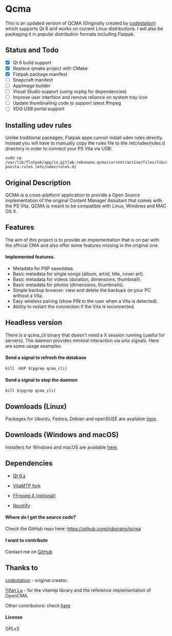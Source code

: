 Qcma
====

This is an updated version of QCMA (Originally created by [codestation](https://github.com/codestation/qcma)) which supports Qt 6 and works on current Linux distributions. I will also be packaging it in popular distribution formats including Flatpak.

## Status and Todo

- [x] Qt 6 build support
- [x] Replace qmake project with CMake
- [x] Flatpak package manifest
- [ ] Snapcraft manifest
- [ ] AppImage builder
- [ ] Visual Studio support (using vcpkg for dependencies)
- [ ] Improve user interface and remove reliance on system tray icon
- [ ] Update thumbnailing code to support latest ffmpeg
- [ ] XDG USB portal support

## Installing udev rules

Unlike traditional packages, Flatpak apps cannot install udev rules directly. Instead you will have to manually copy the rules file to the /etc/udev/rules.d directory in order to connect your PS Vita via USB:

```
sudo cp /var/lib/flatpak/app/io.gitlab.robxnano.qcma/current/active/files/lib/udev/rules.d/60-psvita.rules /etc/udev/rules.d/
```

## Original Description

QCMA is a cross-platform application to provide a Open Source implementation
of the original Content Manager Assistant that comes with the PS Vita. QCMA is
meant to be compatible with Linux, Windows and MAC OS X.

## Features

The aim of this project is to provide an implementation that is on par with the
official CMA and also offer some features missing in the original one.

#### Implemented features.
* Metadata for PSP savedatas.
* Basic metadata for single songs (album, artist, title, cover art).
* Basic metadata for videos (duration, dimensions, thumbnail).
* Basic metadata for photos (dimensions, thumbnails).
* Simple backup browser: view and delete the backups on your PC without a Vita.
* Easy wireless pairing (show PIN to the user when a Vita is detected).
* Ability to restart the connection if the Vita is reconnected.

## Headless version

There is a qcma_cli binary that doesn't need a X session running (useful for servers).
The daemon provides minimal interaction via unix signals. Here are some usage examples:

#### Send a signal to refresh the database

```
kill -HUP $(pgrep qcma_cli)
```

#### Send a signal to stop the daemon

```
kill $(pgrep qcma_cli)
```

## Downloads (Linux)

Packages for Ubuntu, Fedora, Debian and openSUSE are available [here](https://software.opensuse.org/download/package?project=home:codestation&package=qcma).

## Downloads (Windows and macOS)

Installers for Windows and macOS are available [here](https://github.com/codestation/qcma/releases/latest).

## Dependencies
* [Qt 6.x](http://www.qt.io/)

* [VitaMTP fork](https://github.com/robxnano/vitamtp)

* [FFmpeg 4 (optional)](http://www.ffmpeg.org/)

* [libnotify](http://library.gnome.org/devel/notification-spec/)

#### Where do I get the source code?
Check the GitHub repo here: https://github.com/robxnano/qcma

#### I want to contribute 
Contact me on [GitHub](https://github.com/robxnano/) 

## Thanks to
[codestation](https://github.com/codestation/qcma/) - original creator.

[Yifan Lu](https://github.com/yifanlu/vitamtp/) - for the vitamtp library and
the reference implementation of OpenCMA.

Other contributors: check [here](https://github.com/codestation/qcma/graphs/contributors)

#### License
GPLv3
